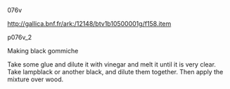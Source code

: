 076v

http://gallica.bnf.fr/ark:/12148/btv1b10500001g/f158.item

p076v_2

Making black gommiche

Take some glue and dilute it with vinegar and melt it until it is very clear. Take lampblack or another black, and dilute them together. Then apply the mixture over wood.
